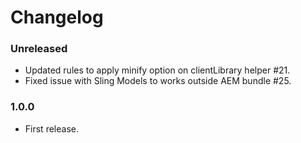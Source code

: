 # Changelog

### Unreleased
- Updated rules to apply minify option on clientLibrary helper #21.
- Fixed issue with Sling Models to works outside AEM bundle #25.

### 1.0.0
- First release.
